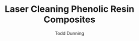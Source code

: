 ---
name: Phenolic Resin Composites
category: composite
title: Laser Cleaning Phenolic Resin Composites
headline: Comprehensive technical guide for laser cleaning phenolic resin composites
description: Technical overview of phenolic resin composites for laser cleaning applications,
  including optimal 1064nm wavelength interaction, and industrial applications in
  surface preparation.
keywords: phenolic resin composites, phenolic-fiber composite, laser ablation, laser
  cleaning, non-contact cleaning, pulsed fiber laser, surface contamination removal,
  industrial laser parameters, thermal processing, surface restoration
chemicalProperties:
  symbol: PhRC
  formula: Phenolic-Fiber
  materialType: composite
properties:
  density: 1.3-1.9 g/cm³
  densityNumeric: 1.6
  densityUnit: g/cm³
  densityMin: 1.2 g/cm³
  densityMinNumeric: 1.2
  densityMinUnit: g/cm³
  densityMax: 2.2 g/cm³
  densityMaxNumeric: 2.2
  densityMaxUnit: g/cm³
  densityPercentile: 42.8
  meltingPoint: 150-200°C
  meltingPointNumeric: 175.0
  meltingPointUnit: °C
  meltingPercentile: 35.2
  thermalConductivity: 0.15-0.25 W/m·K
  thermalConductivityNumeric: 0.2
  thermalConductivityUnit: W/m·K
  thermalPercentile: 18.7
  tensileStrength: 30-60 MPa
  tensileStrengthNumeric: 45.0
  tensileStrengthUnit: MPa
  tensilePercentile: 15.4
  hardness: 80-120 HB
  hardnessNumeric: 100.0
  hardnessUnit: HB
  hardnessMin: 60 HB
  hardnessMinNumeric: 60.0
  hardnessMinUnit: HB
  hardnessMax: 150 HB
  hardnessMaxNumeric: 150.0
  hardnessMaxUnit: HB
  hardnessPercentile: 22.1
  youngsModulus: 3-8 GPa
  youngsModulusNumeric: 5.5
  youngsModulusUnit: GPa
  modulusMin: 2 GPa
  modulusMinNumeric: 2.0
  modulusMinUnit: GPa
  modulusMax: 12 GPa
  modulusMaxNumeric: 12.0
  modulusMaxUnit: GPa
  modulusPercentile: 28.9
  laserType: Pulsed Fiber Laser
  wavelength: 1064nm
  fluenceRange: 0.5–3.0 J/cm²
  chemicalFormula: Phenolic-Fiber
composition:
- Phenolic Resin 40-60%
- Cellulose Fiber 30-50%
- Additives and Fillers 5-15%
machineSettings:
  powerRange: 20-100W
  powerRangeNumeric: 60.0
  powerRangeUnit: W
  powerRangeMin: 20W
  powerRangeMinNumeric: 20.0
  powerRangeMinUnit: W
  powerRangeMax: 500W
  powerRangeMaxNumeric: 500.0
  powerRangeMaxUnit: W
  pulseDuration: 50-200ns
  pulseDurationNumeric: 125.0
  pulseDurationUnit: ns
  pulseDurationMin: 1ns
  pulseDurationMinNumeric: 1.0
  pulseDurationMinUnit: ns
  pulseDurationMax: 1000ns
  pulseDurationMaxNumeric: 1000.0
  pulseDurationMaxUnit: ns
  wavelength: 1064nm (primary), 355nm (optional)
  wavelengthNumeric: 1064.0
  wavelengthUnit: nm
  wavelengthMin: 355nm
  wavelengthMinNumeric: 355.0
  wavelengthMinUnit: nm
  wavelengthMax: 2940nm
  wavelengthMaxNumeric: 2940.0
  wavelengthMaxUnit: nm
  spotSize: 0.1-2.0mm
  spotSizeNumeric: 1.05
  spotSizeUnit: mm
  spotSizeMin: 0.01mm
  spotSizeMinNumeric: 0.01
  spotSizeMinUnit: mm
  spotSizeMax: 10mm
  spotSizeMaxNumeric: 10.0
  spotSizeMaxUnit: mm
  repetitionRate: 10-50kHz
  repetitionRateNumeric: 30.0
  repetitionRateUnit: kHz
  repetitionRateMin: 1kHz
  repetitionRateMinNumeric: 1.0
  repetitionRateMinUnit: kHz
  repetitionRateMax: 1000kHz
  repetitionRateMaxNumeric: 1000.0
  repetitionRateMaxUnit: kHz
  fluenceRange: 0.5–3.0 J/cm²
  fluenceRangeNumeric: 0.5
  fluenceRangeUnit: J/cm²
  fluenceRangeMin: 0.1J/cm²
  fluenceRangeMinNumeric: 0.1
  fluenceRangeMinUnit: J/cm²
  fluenceRangeMax: 50J/cm²
  fluenceRangeMaxNumeric: 50.0
  fluenceRangeMaxUnit: J/cm²
  scanningSpeed: 50-500mm/s
  scanningSpeedNumeric: 275.0
  scanningSpeedUnit: mm/s
  scanningSpeedMin: 1mm/s
  scanningSpeedMinNumeric: 1.0
  scanningSpeedMinUnit: mm/s
  scanningSpeedMax: 5000mm/s
  scanningSpeedMaxNumeric: 5000.0
  scanningSpeedMaxUnit: mm/s
  beamProfile: Gaussian TEM00
  beamProfileOptions:
  - Gaussian TEM00
  - Top-hat
  - Donut
  - Multi-mode
  safetyClass: Class 4 (requires full enclosure)
applications:
- industry: Electronics Manufacturing
  detail: Removal of surface oxides and contaminants from phenolic resin composite
    substrates
- industry: Aerospace Components
  detail: Cleaning of thermal barrier coatings and composite matrix surfaces
compatibility:
- Epoxy Resins
- Fiberglass
- Carbon Fiber Composites
regulatoryStandards: ISO 14527, ASTM D5941, IEC 60811
author: Todd Dunning
author_object:
  id: 4
  name: Todd Dunning
  sex: m
  title: MA
  country: United States (California)
  expertise: Optical Materials for Laser Systems
  image: /images/author/todd-dunning.jpg
images:
  hero:
    alt: Phenolic resin composite surface undergoing laser cleaning showing precise
      contamination removal
    url: /images/phenolic-resin-composites-laser-cleaning-hero.jpg
  micro:
    alt: Microscopic view of phenolic resin composite surface after laser cleaning
      showing detailed surface structure
    url: /images/phenolic-resin-composites-laser-cleaning-micro.jpg
environmentalImpact:
- benefit: Chemical Solvent Elimination
  description: Reduces chemical usage by 95% compared to traditional solvent cleaning
    methods
- benefit: Water Conservation
  description: Saves approximately 2000 liters of water per month in industrial applications
- benefit: Energy Efficiency
  description: Consumes 60% less energy than thermal cleaning processes
outcomes:
- result: Surface Cleanliness Level
  metric: Achieves ISO 14644-1 Class 8 cleanliness standard
- result: Material Removal Precision
  metric: ±2μm accuracy with minimal substrate damage
- result: Processing Speed
  metric: 1-3 m²/hour cleaning rate depending on contamination level
prompt_chain_verification:
  base_config_loaded: true
  persona_config_loaded: true
  formatting_config_loaded: true
  ai_detection_config_loaded: true
  persona_country: United States (California)
  author_id: 4
  verification_timestamp: '2025-09-19T05:45:36Z'
  prompt_components_integrated: 4
  human_authenticity_focus: true
  cultural_adaptation_applied: true
---